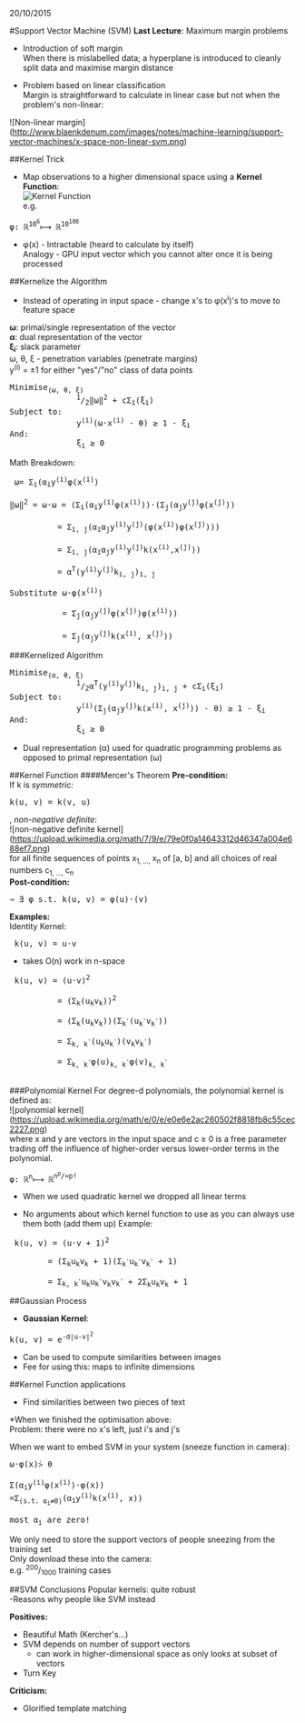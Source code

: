20/10/2015

#Support Vector Machine (SVM)
<b>Last Lecture</b>: Maximum margin problems
* Introduction of soft margin  
When there is mislabelled data; a hyperplane is introduced to cleanly split data and maximise margin distance

* Problem based on linear classification  
Margin is straightforward to calculate in linear case but not when the problem's non-linear:

![Non-linear margin] (http://www.blaenkdenum.com/images/notes/machine-learning/support-vector-machines/x-space-non-linear-svm.png)

##Kernel Trick
* Map observations to a higher dimensional space using a <b>Kernel Function</b>:  
![Kernel Function](https://upload.wikimedia.org/math/9/c/b/9cbd072b356b4cb62afceef088c751dd.png)  
e.g.  
<pre>φ: ℝ<sup>10<sup>6</sup></sup>⟼ ℝ<sup>10<sup>100</sup></sup></pre>  

* φ(x) - Intractable (heard to calculate by itself)  
  Analogy - GPU input vector which you cannot alter once it is being processed

##Kernelize the Algorithm
* Instead of operating in input space - change x's to φ(x<sup>i</sup>)'s to move to feature space

<b>ω</b>: primal/single representation of the vector  
<b>α</b>: dual representation of the vector  
<b>ξ<sub>i</sub></b>: slack parameter  
ω, θ, ξ - penetration variables (penetrate margins)  
y<sup>(i)</sup> = ±1 for either "yes"/"no" class of data points
<pre>
Minimise<sub>(ω, θ, ξ)</sub>  
              <sup>1</sup>/<sub>2</sub>‖ω‖<sup>2</sup> + cΣ<sub>i</sub>(ξ<sub>i</sub>)
Subject to:  
              y<sup>(i)</sup>(ω·x<sup>(i)</sup> - θ) ≥ 1 - ξ<sub>i</sub>
And:  
              ξ<sub>i</sub> ≥ 0
</pre>
Math Breakdown:
<pre> ω= Σ<sub>i</sub>(α<sub>i</sub>y<sup>(i)</sup>φ(x<sup>(i)</sup>)
  
‖ω‖<sup>2</sup> = ω·ω = (Σ<sub>i</sub>(α<sub>i</sub>y<sup>(i)</sup>φ(x<sup>(i)</sup>))·(Σ<sub>j</sub>(α<sub>j</sub>y<sup>(j)</sup>φ(x<sup>(j)</sup>))
    
          = Σ<sub>i, j</sub>(α<sub>i</sub>α<sub>j</sub>y<sup>(i)</sup>y<sup>(j)</sup>(φ(x<sup>(i)</sup>)φ(x<sup>(j)</sup>)))
                
          = Σ<sub>i, j</sub>(α<sub>i</sub>α<sub>j</sub>y<sup>(i)</sup>y<sup>(j)</sup>k(x<sup>(i)</sup>,x<sup>(j)</sup>))
                
          = α<sup>T</sup>(y<sup>(i)</sup>y<sup>(j)</sup>k<sub>i, j</sub>)<sub>i, j</sub>
</pre>

<pre>Substitute ω·φ(x<sup>(i)</sup>)

           = Σ<sub>j</sub>(α<sub>j</sub>y<sup>(j)</sup>φ(x<sup>(j)</sup>)φ(x<sup>(i)</sup>))
          
           = Σ<sub>j</sub>(α<sub>j</sub>y<sup>(j)</sup>k(x<sup>(i)</sup>, x<sup>(j)</sup>))
</pre>
###Kernelized Algorithm
<pre>
Minimise<sub>(α, θ, ξ)</sub>  
              <sup>1</sup>/<sub>2</sub>α<sup>T</sup>(y<sup>(i)</sup>y<sup>(j)</sup>k<sub>i, j</sub>)<sub>i, j</sub> + cΣ<sub>i</sub>(ξ<sub>i</sub>)
Subject to:  
              y<sup>(i)</sup>(Σ<sub>j</sub>(α<sub>j</sub>y<sup>(j)</sup>k(x<sup>(i)</sup>, x<sup>(j)</sup>)) - θ) ≥ 1 - ξ<sub>i</sub>
And:  
              ξ<sub>i</sub> ≥ 0
</pre>

* Dual representation (α) used for quadratic programming problems as opposed to primal representation (ω)

##Kernel Function
####Mercer's Theorem
<b>Pre-condition:</b>  
If k is <i>symmetric:</i>   
<pre>k(u, v) = k(v, u)</pre>
, <i>non-negative definite</i>:  
![non-negative definite kernel] (https://upload.wikimedia.org/math/7/9/e/79e0f0a14643312d46347a004e688ef7.png)  
for all finite sequences of points x<sub>1, ..., </sub> x<sub>n</sub> of [a, b] and all choices of real numbers c<sub>1, ..., </sub> c<sub>n</sub>  
<b>Post-condition:</b>  
<pre>⇒ ∃ φ s.t. k(u, v) = φ(u)·(v)</pre>

<b>Examples:</b>  
Identity Kernel:
<pre> k(u, v) = u·v</pre>  
* takes O(n) work in n-space  

<pre> k(u, v) = (u·v)<sup>2</sup>

          = (Σ<sub>k</sub>(u<sub>k</sub>v<sub>k</sub>))<sup>2</sup>
          
          = (Σ<sub>k</sub>(u<sub>k</sub>v<sub>k</sub>))(Σ<sub>k<sup>'</sup></sub>(u<sub>k<sup>'</sup></sub>v<sub>k<sup>'</sup></sub>))
          
          = Σ<sub>k, k<sup>'</sup></sub>(u<sub>k</sub>u<sub>k<sup>'</sup></sub>)(v<sub>k</sub>v<sub>k<sup>'</sup></sub>)
          
          = Σ<sub>k, k<sup>'</sup></sub>φ(u)<sub>k, k<sup>'</sup></sub>φ(v)<sub>k, k<sup>'</sup></sub>

</pre>

###Polynomial Kernel
For degree-d polynomials, the polynomial kernel is defined as:  
![polynomial kernel] (https://upload.wikimedia.org/math/e/0/e/e0e6e2ac260502f8818fb8c55cec2227.png)  
where x and y are vectors in the input space and c ≥ 0 is a free parameter trading off the influence of higher-order versus lower-order terms in the polynomial.

<pre>φ: ℝ<sup>n</sup>⟼ ℝ<sup>n<sup>p</sup>/≈p!</sup></pre>

* When we used quadratic kernel we dropped all linear terms

* No arguments about which kernel function to use as you can always use them both (add them up)
Example:  

<pre> k(u, v) = (u·v + 1)<sup>2</sup>

        = (Σ<sub>k</sub>u<sub>k</sub>v<sub>k</sub> + 1)(Σ<sub>k<sup>'</sup></sub>u<sub>k<sup>'</sup></sub>v<sub>k<sup>'</sup></sub> + 1)
        
        = Σ<sub>k, k<sup>'</sup></sub>u<sub>k</sub>u<sub>k<sup>'</sup></sub>v<sub>k</sub>v<sub>k<sup>'</sup></sub> + 2Σ<sub>k</sub>u<sub>k</sub>v<sub>k</sub> + 1
</pre>     

##Gaussian Process
* <b>Gaussian Kernel</b>:  
<pre>k(u, v) = e<sup>-d|u-v|<sup>2</sup></sup></pre>
* Can be used to compute similarities between images
* Fee for using this: maps to infinite dimensions

##Kernel Function applications
* Find similarities between two pieces of text

*When we finished the optimisation above:  
Problem: there were no x's left, just i's and j's

When we want to embed SVM in your system (sneeze function in camera):
<pre>ω·φ(x)⩼ θ

Σ(α<sub>i</sub>y<sup>(i)</sup>φ(x<sup>(i)</sup>)·φ(x))
=Σ<sub>(s.t. α<sub>i</sub>≠0)</sub>(α<sub>i</sub>y<sup>(i)</sup>k(x<sup>(i)</sup>, x))

most α<sub>i</sub> are zero!
</pre>

We only need to store the support vectors of people sneezing from the training set  
Only download these into the camera:  
e.g. <sup>200</sup>/<sub>1000</sub> training cases

##SVM Conclusions
Popular kernels: quite robust  
-Reasons why people like SVM instead

<b>Positives:</b> 
* Beautiful Math (Kercher's...)
* SVM depends on number of support vectors  
  - can work in higher-dimensional space as only looks at subset of vectors
* Turn Key  

<b>Criticism:</b>
* Glorified template matching
